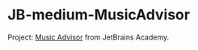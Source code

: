 # JB-medium-MusicAdvisor
Project: [Music Advisor](https://hyperskill.org/projects/62) from JetBrains Academy.
